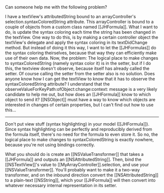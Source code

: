 

Can someone help me with the following problem?

I have a textView's attributedString bound to an arrayController's selection.syntaxColoredString attribute. This arrayController is bound to a couple of objects from a custom class named [[JHFormula]]. What I want to do, is update the syntax coloring each time the string has been changed in the textView. One way to do this, is by making a certain controller object the textView's delegate and apply the syntax coloring in its textDidChange method. But instead of doing it this way, I want to let the [[JHFormulas]] do the syntax coloring theirselves, because that way they can efficiently make use of their own data. Now, the problem: The logical place to make changes to syntaxColoredString (namely syntax color it) is in the setter, but if I do this, the textview doesn't observe, because itself has already called the setter. Of course calling the setter from the setter also is no solution. Does anyone know how I can get the textView to know that it has to observe the syntaxColoredString attribute? I understand that the observeValueForKeyPath:ofObject:change:context: message is a very likely candidate to help me out, but how does an [[JHFormula]] know to which object to send it? [[NSObject]] must have a way to know which objects are interested in changes of certain properties, but I can't find out how to use this...

----
Don't put view stuff (syntax highlighting) in your model ([[JHFormula]]).  Since syntax highlighting can be perfectly and reproducibly derived from the formula itself, there's no need for the formula to even store it.  So no, the logical place to make changes to syntaxColoredString is exactly nowhere, because you're not using bindings correctly.

What you should do is create an [[NSValueTransformer]] that takes a [[JHFormula]] and outputs an [[NSAttributedString]].  Then, bind the [[NSTextView]]'s value to [[MyArrayController]].selection, and use your [[NSValueTransformer]].  You'll probably want to make it a two-way transformer, and on the inbound direction convert the [[NSAttributedString]] to a plain-text [[NSString]], which your [[JHFormula]] will then convert into whatever necessary internal representation in its setter.